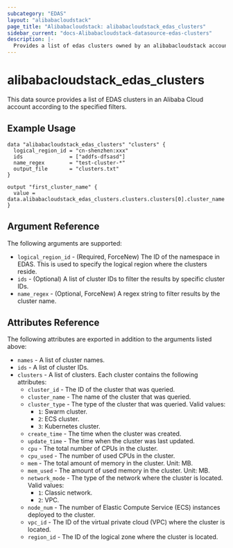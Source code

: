```yaml
---
subcategory: "EDAS"
layout: "alibabacloudstack"
page_title: "Alibabacloudstack: alibabacloudstack_edas_clusters"
sidebar_current: "docs-Alibabacloudstack-datasource-edas-clusters"
description: |- 
  Provides a list of edas clusters owned by an alibabacloudstack account.
---
```


# alibabacloudstack_edas_clusters

This data source provides a list of EDAS clusters in an Alibaba Cloud account according to the specified filters.

## Example Usage

```hcl
data "alibabacloudstack_edas_clusters" "clusters" {
  logical_region_id = "cn-shenzhen:xxx"
  ids               = ["addfs-dfsasd"]
  name_regex        = "test-cluster-*"
  output_file       = "clusters.txt"
}

output "first_cluster_name" {
  value = data.alibabacloudstack_edas_clusters.clusters.clusters[0].cluster_name
}
```

## Argument Reference

The following arguments are supported:

* `logical_region_id` - (Required, ForceNew) The ID of the namespace in EDAS. This is used to specify the logical region where the clusters reside.
* `ids` - (Optional) A list of cluster IDs to filter the results by specific cluster IDs.
* `name_regex` - (Optional, ForceNew) A regex string to filter results by the cluster name.

## Attributes Reference

The following attributes are exported in addition to the arguments listed above:

* `names` - A list of cluster names.
* `ids` - A list of cluster IDs.
* `clusters` - A list of clusters. Each cluster contains the following attributes:
  * `cluster_id` - The ID of the cluster that was queried.
  * `cluster_name` - The name of the cluster that was queried.
  * `cluster_type` - The type of the cluster that was queried. Valid values:
    * `1`: Swarm cluster.
    * `2`: ECS cluster.
    * `3`: Kubernetes cluster.
  * `create_time` - The time when the cluster was created.
  * `update_time` - The time when the cluster was last updated.
  * `cpu` - The total number of CPUs in the cluster.
  * `cpu_used` - The number of used CPUs in the cluster.
  * `mem` - The total amount of memory in the cluster. Unit: MB.
  * `mem_used` - The amount of used memory in the cluster. Unit: MB.
  * `network_mode` - The type of the network where the cluster is located. Valid values:
    * `1`: Classic network.
    * `2`: VPC.
  * `node_num` - The number of Elastic Compute Service (ECS) instances deployed to the cluster.
  * `vpc_id` - The ID of the virtual private cloud (VPC) where the cluster is located.
  * `region_id` - The ID of the logical zone where the cluster is located.
